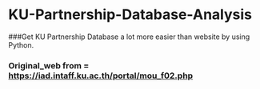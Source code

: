 # KU-Partnership-Database-Analysis
###Get KU Partnership Database a lot more easier than website by using Python.

### Original_web from = https://iad.intaff.ku.ac.th/portal/mou_f02.php

